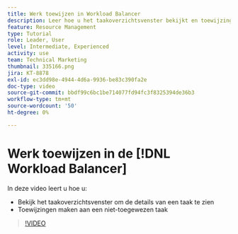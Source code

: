 ```yaml
---
title: Werk toewijzen in Workload Balancer
description: Leer hoe u het taakoverzichtsvenster bekijkt en toewijzingen maakt aan een niet-toegewezen taak.
feature: Resource Management
type: Tutorial
role: Leader, User
level: Intermediate, Experienced
activity: use
team: Technical Marketing
thumbnail: 335166.png
jira: KT-8878
exl-id: ec3dd98e-4944-4d6a-9936-be83c390fa2e
doc-type: video
source-git-commit: bbdf99c6bc1be714077fd94fc3f8325394de36b3
workflow-type: tm+mt
source-wordcount: '50'
ht-degree: 0%

---
```


# Werk toewijzen in de [!DNL Workload Balancer]

In deze video leert u hoe u:

* Bekijk het taakoverzichtsvenster om de details van een taak te zien
* Toewijzingen maken aan een niet-toegewezen taak


>[!VIDEO](https://video.tv.adobe.com/v/335166/?quality=12&learn=on&enablevpops=1)

